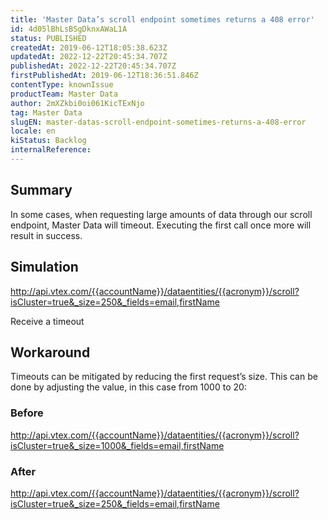 ```yaml
---
title: 'Master Data’s scroll endpoint sometimes returns a 408 error'
id: 4d05lBhLsBSgDknxAWaL1A
status: PUBLISHED
createdAt: 2019-06-12T18:05:38.623Z
updatedAt: 2022-12-22T20:45:34.707Z
publishedAt: 2022-12-22T20:45:34.707Z
firstPublishedAt: 2019-06-12T18:36:51.846Z
contentType: knownIssue
productTeam: Master Data
author: 2mXZkbi0oi061KicTExNjo
tag: Master Data
slugEN: master-datas-scroll-endpoint-sometimes-returns-a-408-error
locale: en
kiStatus: Backlog
internalReference: 
---
```


## Summary

In some cases, when requesting large amounts of data through our scroll endpoint, Master Data will timeout. Executing the first call once more will result in success.

## Simulation

http://api.vtex.com/{{accountName}}/dataentities/{{acronym}}/scroll?isCluster=true&_size=250&_fields=email,firstName

Receive a timeout


## Workaround

Timeouts can be mitigated by reducing the first request’s size. This can be done by adjusting the value, in this case from 1000 to 20:

### Before 
http://api.vtex.com/{{accountName}}/dataentities/{{acronym}}/scroll?isCluster=true&_size=1000&_fields=email,firstName

### After 
http://api.vtex.com/{{accountName}}/dataentities/{{acronym}}/scroll?isCluster=true&_size=250&_fields=email,firstName



